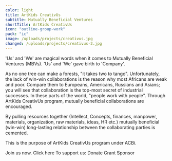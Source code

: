 ```yaml
---
color: light
title: ArtKids CreativUs
subtitle: Mutually Beneficial Ventures
shortTitle: ArtKids CreativUs
icon: "outline-group-work"
pack: "ic"
image: /uploads/projects/creativus.jpg
changed: /uploads/projects/creativus-2.jpg
---
```

'Us' and 'We' are magical words when it comes to Mutually Beneficial Ventures (MBVs). 'Us' and 'We' gave birth to 'Company'.

As no one tree can make a forests, "it takes two to tango".
Unfortunately, the lack of win-win collaborations is the reason why most Africans are weak and poor. Compare them to Europeans, Americans, Russians and Asians; you will see that collaboration is the top-most secret of industrial successes.
In these parts of the world, "people work with people".
Through ArtKids CreativUs program, mutually beneficial collaborations are encouraged.

By pulling resources together (Intellect, Concepts, finances, manpower, materials, organization, raw materials, ideas, HR etc.) mutually beneficial (win-win) long-lasting relationship between the collaborating parties is cemented.

This is the purpose of ArtKids CreativUs program under ACBi.

Join us now. Click here
To support us:
Donate
Grant
Sponsor
